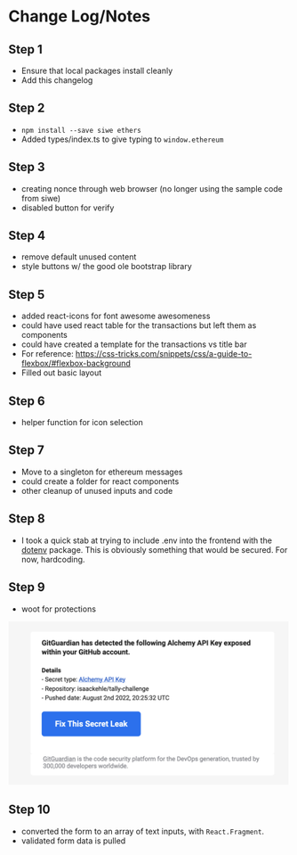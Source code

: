 # Change Log/Notes

## Step 1

- Ensure that local packages install cleanly
- Add this changelog

## Step 2

- `npm install --save siwe ethers`
- Added types/index.ts to give typing to `window.ethereum`

## Step 3

- creating nonce through web browser (no longer using the sample code from siwe)
- disabled button for verify

## Step 4

- remove default unused content
- style buttons w/ the good ole bootstrap library

## Step 5

- added react-icons for font awesome awesomeness
- could have used react table for the transactions but left them as components
- could have created a template for the transactions vs title bar
- For reference: <https://css-tricks.com/snippets/css/a-guide-to-flexbox/#flexbox-background>
- Filled out basic layout

## Step 6

- helper function for icon selection

## Step 7

- Move to a singleton for ethereum messages
- could create a folder for react components
- other cleanup of unused inputs and code

## Step 8

- I took a quick stab at trying to include .env into the frontend with the [dotenv](https://www.npmjs.com/package/dotenv) package. This is obviously something that would be secured. For now, hardcoding.

## Step 9

- woot for protections

![GitGuardian Warning](./exposed.png "GitGuardian")

## Step 10

- converted the form to an array of text inputs, with `React.Fragment`.
- validated form data is pulled
